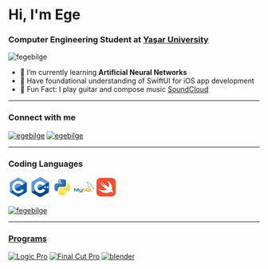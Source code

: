   <h1 align="left">Hi, I'm Ege</h1>
  <h3 align="left">Computer Engineering Student at <a href="https://www.yasar.edu.tr/en/">Yaşar University</a></h3>
  
  <p align="left"> <img src="https://komarev.com/ghpvc/?username=fegebilge&label=Profile%20views&color=0e75b6&style=flat" alt="fegebilge" /> </p>
  
  - 🌱 I’m currently learning **Artificial Neural Networks**
  - 📱 Have foundational understanding of SwiftUI for iOS app development
  - 🎼 Fun Fact: I play guitar and compose music [SoundCloud](https://on.soundcloud.com/aQTxe)
  
  <hr>
  <h3 align="left">Connect with me</h3>
  <p align="left">
  <a href="https://linkedin.com/in/ege-bilge" target="blank"><img align="center" src="https://raw.githubusercontent.com/rahuldkjain/github-profile-readme-generator/master/src/images/icons/Social/linked-in-alt.svg" alt="egebilge" height="30" width="40" /></a>
  <a href="https://kaggle.com/egebilge" target="blank"><img align="center" src="https://raw.githubusercontent.com/rahuldkjain/github-profile-readme-generator/master/src/images/icons/Social/kaggle.svg" alt="egebilge" height="30" width="40" /></a>
    <!--
  <a href="https://www.leetcode.com/egebilge" target="blank"><img align="center" src="https://raw.githubusercontent.com/rahuldkjain/github-profile-readme-generator/master/src/images/icons/Social/leet-code.svg" alt="egebilge" height="30" width="40" /></a>
  </p>
  -->
  <hr>
  <h3 align="left">Coding Languages</h3> 
  <p align="left">  <a href="https://www.cprogramming.com/" target="_blank" rel="noreferrer"> <img src="https://raw.githubusercontent.com/devicons/devicon/master/icons/c/c-original.svg" alt="c" width="40" height="40"/></a>
  <a href="https://www.w3schools.com/cpp/" target="_blank" rel="noreferrer"><img src="https://raw.githubusercontent.com/devicons/devicon/master/icons/cplusplus/cplusplus-original.svg" alt="cplusplus" width="40" height="40"/></a>
  <a href="https://www.python.org" target="_blank" rel="noreferrer"> <img src="https://raw.githubusercontent.com/devicons/devicon/master/icons/python/python-original.svg" alt="python" width="40" height="40"/></a>
  <a href="https://www.mysql.com/" target="_blank" rel="noreferrer"> <img src="https://raw.githubusercontent.com/devicons/devicon/master/icons/mysql/mysql-original-wordmark.svg" alt="mysql" width="40" height="40"/></a>
  <a href="https://developer.apple.com/swift/" target="_blank" rel="noreferrer"> <img src="https://raw.githubusercontent.com/devicons/devicon/master/icons/swift/swift-original.svg" alt="swift" width="40" height="40"/> <!----> </p>
  <p><img align="center" src="https://github-readme-stats.vercel.app/api/top-langs?username=fegebilge&show_icons=true&locale=en&layout=compact" alt="fegebilge" /></p>
  <hr>
  <h3 align="left">Programs</h3> 
  <a href="https://www.apple.com/logic-pro/" target="_blank" rel="noreferrer"><img src="https://upload.wikimedia.org/wikipedia/en/c/c7/Logic_Pro_icon.png" alt="Logic Pro" width="40" height="40"/></a>
  <a href="https://www.apple.com/final-cut-pro/" target="_blank" rel="noreferrer"> <img src="https://upload.wikimedia.org/wikipedia/en/9/9f/2015_Final_Cut_Pro_Logo.png" alt="Final Cut Pro" width="40" height="40"/></a>
  <a href="https://www.blender.org/" target="_blank" rel="noreferrer"> <img src="https://download.blender.org/branding/community/blender_community_badge_white.svg" alt="blender" width="40" height="40"/> 


<!--
### Hi, I'm Ege!
Computer Engineering Student at [Yaşar University](https://www.yasar.edu.tr/en/)

https://www.linkedin.com/sharing/share-offsite/?url={url}

**FEgebilge/FEgebilge** is a ✨ _special_ ✨ repository because its `README.md` (this file) appears on your GitHub profile.

Here are some ideas to get you started:

- 🔭 I’m currently working on ...
- 🌱 I’m currently learning artificial neural networks
- 👯 I’m looking to collaborate on ...
- 🤔 I’m looking for help with ...
- 💬 Ask me about ...
- 📫 How to reach me: ...
- 😄 Pronouns: ...
- ⚡ Fun fact: ...
-->
